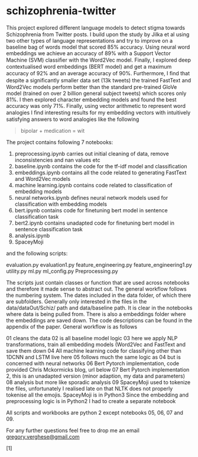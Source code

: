 # schizophrenia-twitter

This project explored diﬀerent language models to detect stigma towards Schizophrenia from Twitter posts. I build upon the study by Jilka et al using two other types of language representations and try to improve on a baseline bag of words model that scored 85% accuracy. Using neural word embeddings we achieve an accuracy of 89% with a Support Vector Machine (SVM) classiﬁer with the Word2Vec model. Finally, I explored deep contextualised word embeddings (BERT model) and get a maximum accuracy of 92% and an average accuracy of 90%. Furthermore, I ﬁnd that despite a signiﬁcantly smaller data set (13k tweets) the trained FastText and Word2Vec models perform better than the standard pre-trained GloVe model (trained on over 2 billion general subject tweets) which scores only 81%. I then explored character embedding models and found the best accuracy was only 71%. Finally, using vector arithmetic to represent word analogies I ﬁnd interesting results for my embedding vectors with intuitively satisfying answers to word analogies like the following

> bipolar + medication = wit

The project contains following 7 notebooks:

1. preprocessing.ipynb carries out initial cleaning of data, remove inconsistencies and nan values etc
2. baseline.ipynb contains the code for the tf-idf model and classification
3. embeddings.ipynb contains all the code related to generating FastText and Word2Vec models
4. machine learning.ipynb contains code related to classification of embedding models
5. neural networks.ipynb defines neural network models used for classification with embedding models
6. bert.ipynb contains code for finetuning bert model in sentence classification task
7. bert2.ipynb contains unadapted code for finetuning bert model in sentence classification task
8. analysis.ipynb
9. SpaceyMoji

and the following scripts:

evaluation.py
evaluation1.py
feature_engineering.py
feature_engineering1.py
utility.py
ml.py
ml_config.py
Preprocessing.py

The scripts just contain classes or function that are used across notebooks and therefore it made sense to abstract out. The general workflow follows the numbering system. The dates included in the data folder, of which there are subfolders. Generally only interested in the files in the data/dataOut/Schiz/ path and data/baseline path. It is clear in the notebooks where data is being pulled from. There is also a embeddings folder where the embeddings are saved down. The code descriptions can be found in the appendix of the paper. General workflow is as follows

01 cleans the data
02 is all baseline model logic
03 here we apply NLP transformations, train all embedding models (Word2Vec and FastText and save them down
04 All machine learning code for classifying other than 1DCNN and LSTM live here
05 follows much the same logic as 04 but is concerned with neural networks
06 Bert Pytorch implementation, code provided Chris Mckormicks blog, url below
07 Bert Pytorch implementation 2, this is an unadapted version (minor adaption, my data and parameters)
08 analysis but more like sporadic analysis
09 SpaceyMoji used to tokenize the files, unfortunately I realised late on that NLTK does not properly tokenise all the emojis. SpaceyMoji is in Python3 Since the embedding and preprocessing logic is in Python2 I had to create a separate notebook

All scripts and workbooks are python 2 except notebooks 05, 06, 07 and 09.

For any further questions feel free to drop me an email gregory.verghese@gmail.com

[1]
